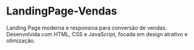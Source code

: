 # LandingPage-Vendas
 Landing Page moderna e responsiva para conversão de vendas. Desenvolvida com HTML, CSS e JavaScript, focada em design atrativo e otimização.
